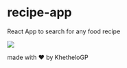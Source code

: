 # recipe-app
React App to search for any food recipe

![](https://i.ibb.co/5FV0GKF/recipe-app.png)

made with :heart: by KhetheloGP
